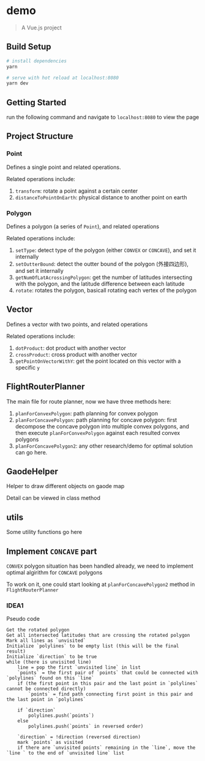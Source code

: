 # demo

> A Vue.js project

## Build Setup

```bash
# install dependencies
yarn

# serve with hot reload at localhost:8080
yarn dev
```

## Getting Started

run the following command and navigate to `localhost:8080` to view the page

## Project Structure

### Point

Defines a single point and related operations.

Related operations include:

1. `transform`: rotate a point against a certain center
2. `distanceToPointOnEarth`: physical distance to another point on earth

### Polygon

Defines a polygon (a series of `Point`), and related operations

Related operations include:

1. `setType`: detect type of the polygon (either `CONVEX` or `CONCAVE`), and set it internally
2. `setOutterBound`: detect the outter bound of the polygon (外接四边形), and set it internally
3. `getNumOfLatAcrossingPolygon`: get the number of latitudes intersecting with the polygon, and the latitude difference between each latitude
4. `rotate`: rotates the polygon, basicall rotating each vertex of the polygon

## Vector

Defines a vector with two points, and related operations

Related operations include:

1. `dotProduct`: dot product with another vector
2. `crossProduct`: cross product with another vector
3. `getPointOnVectorWithY`: get the point located on this vector with a specific `y`

## FlightRouterPlanner

The main file for route planner, now we have three methods here:

1. `planForConvexPolygon`: path planning for convex polygon
2. `planForConcavePolygon`: path planning for concave polygon: first decompose the concave polygon into multiple convex polygons, and then execute `planForConvexPolygon` against each resulted convex polygons
3. `planForConcavePolygon2`: any other research/demo for optimal solution can go here.

## GaodeHelper

Helper to draw different objects on gaode map

Detail can be viewed in class method

## utils

Some utility functions go here

## Implement `CONCAVE` part

`CONVEX` polygon situation has been handled already, we need to implement optimal algirithm for `CONCAVE` polygons

To work on it, one could start looking at `planForConcavePolygon2` method in `FlightRouterPlanner`

### IDEA1

Pseudo code

```
Get the rotated polygon
Get all intersected latitudes that are crossing the rotated polygon
Mark all lines as `unvisited`
Initialize `polylines` to be empty list (this will be the final result)
Initialize `direction` to be true
while (there is unvisited line)
	line = pop the first `unvisited line` in list
	`points` = the first pair of `points` that could be connected with `polylines` found on this `line`
	if (the first point in this pair and the last point in `polylines` cannot be connected directly)
		`points` = find path connecting first point in this pair and the last point in `polylines`

	if `direction`
		polylines.push(`points`)
	else
		polylines.push(`points` in reversed order)

	`direction` = !direction (reversed direction)
	mark `points` as visited
	if there are `unvisited points` remaining in the `line`, move the `line ` to the end of `unvisited line` list
```
